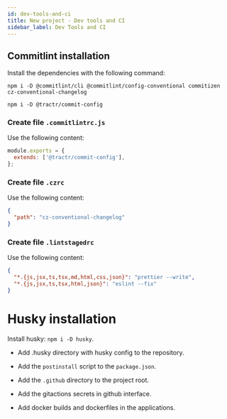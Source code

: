 ```yaml
---
id: dev-tools-and-ci
title: New project - Dev tools and CI
sidebar_label: Dev Tools and CI
---
```


## Commitlint installation

Install the dependencies with the following command:

```shell
npm i -D @commitlint/cli @commitlint/config-conventional commitizen cz-conventional-changelog
```

```shell
npm i -D @tractr/commit-config
```

### Create file `.commitlintrc.js`

Use the following content: 

```javascript
module.exports = {
  extends: ['@tractr/commit-config'],
};
```

### Create file `.czrc`

Use the following content:

```json
{
  "path": "cz-conventional-changelog"
}
```

### Create file `.lintstagedrc`

Use the following content:

```json
{
  "*.{js,jsx,ts,tsx,md,html,css,json}": "prettier --write",
  "*.{js,jsx,ts,tsx,html,json}": "eslint --fix"
}
```

# Husky installation

Install husky: `npm i -D husky`.

- Add .husky directory with husky config to the repository.
- Add the `postinstall` script to the `package.json`.
- Add the `.github` directory to the project root.

- Add the gitactions secrets in github interface.
- Add docker builds and dockerfiles in the applications.
